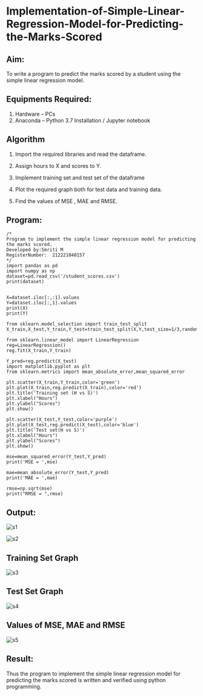 # Implementation-of-Simple-Linear-Regression-Model-for-Predicting-the-Marks-Scored

## Aim:
To write a program to predict the marks scored by a student using the simple linear regression model.

## Equipments Required:
1. Hardware – PCs
2. Anaconda – Python 3.7 Installation / Jupyter notebook

## Algorithm
1. Import the required libraries and read the dataframe.

2. Assign hours to X and scores to Y.

3. Implement training set and test set of the dataframe

4. Plot the required graph both for test data and training data.

5. Find the values of MSE , MAE and RMSE.

## Program:
```
/*
Program to implement the simple linear regression model for predicting the marks scored.
Developed by:Smriti M
RegisterNumber:  212221040157
*/
import pandas as pd
import numpy as np
dataset=pd.read_csv('/student_scores.csv')
print(dataset)


X=dataset.iloc[:,:1].values
Y=dataset.iloc[:,1].values
print(X)
print(Y)

from sklearn.model_selection import train_test_split
X_train,X_test,Y_train,Y_test=train_test_split(X,Y,test_size=1/3,random_state=0)

from sklearn.linear_model import LinearRegression
reg=LinearRegression()
reg.fit(X_train,Y_train)

Y_pred=reg.predict(X_test)
import matplotlib.pyplot as plt
from sklearn.metrics import mean_absolute_error,mean_squared_error

plt.scatter(X_train,Y_train,color='green')
plt.plot(X_train,reg.predict(X_train),color='red')
plt.title('Training set (H vs S)')
plt.xlabel("Hours")
plt.ylabel("Scores")
plt.show()

plt.scatter(X_test,Y_test,color='purple')
plt.plot(X_test,reg.predict(X_test),color='blue')
plt.title('Test set(H vs S)')
plt.xlabel("Hours")
plt.ylabel("Scores")
plt.show()

mse=mean_squared_error(Y_test,Y_pred)
print('MSE = ',mse)

mae=mean_absolute_error(Y_test,Y_pred)
print('MAE = ',mae)

rmse=np.sqrt(mse)
print("RMSE = ",rmse)
```

## Output:

![s1](https://user-images.githubusercontent.com/113674204/229070636-2cba6cbc-74a2-4e94-b764-409b48f77e3c.png)

![s2](https://user-images.githubusercontent.com/113674204/229070663-b6654a9b-3397-4159-a69f-9874610b9ef6.png)

## Training Set Graph

![s3](https://user-images.githubusercontent.com/113674204/229070707-bd59cd92-0cd4-4ce7-8fb9-1c71bca0fb88.png)

## Test Set Graph

![s4](https://user-images.githubusercontent.com/113674204/229070746-5c7854cb-9a98-41d4-b700-8e714ca3ac5a.png)

## Values of MSE, MAE and RMSE

![s5](https://user-images.githubusercontent.com/113674204/229070778-70e53c59-41eb-400f-b963-40c1524388df.png)

## Result:
Thus the program to implement the simple linear regression model for predicting the marks scored is written and verified using python programming.
